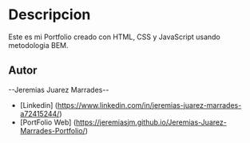 
# Descripcion

Este es mi Portfolio creado con HTML, CSS y JavaScript usando metodologia BEM.


## Autor
--Jeremias Juarez Marrades--
- [Linkedin] (https://www.linkedin.com/in/jeremias-juarez-marrades-a72415244/)
- [PortFolio Web] (https://jeremiasjm.github.io/Jeremias-Juarez-Marrades-Portfolio/)
